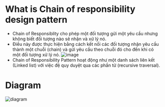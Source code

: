 # What is Chain of responsibility design pattern
- Chain of Responsiblity cho phép một đối tượng gửi một yêu cầu nhưng không biết đối tượng nào sẽ nhận và xử lý nó. 
- Điều này được thực hiện bằng cách kết nối các đối tượng nhận yêu cầu thành một chuỗi (chain) và gửi yêu cầu theo chuỗi đó cho đến khi có một đối tượng xử lý nó.
![image](https://gpcoder.com/wp-content/uploads/2018/12/design-patterns-chain-of-responsibility-example-1.png)
- Chain of Responsibility Pattern hoạt động như một danh sách liên kết (Linked list) với việc đệ quy duyệt qua các phần tử (recursive traversal).

# Diagram
![diagram](https://gpcoder.com/wp-content/uploads/2018/12/design-patterns-chain-of-responsibility-diagram.png)